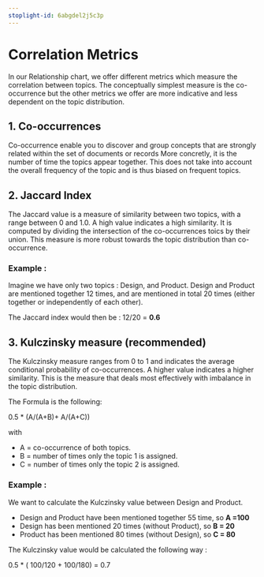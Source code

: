 ```yaml
---
stoplight-id: 6abgdel2j5c3p
---
```


# Correlation Metrics

In our Relationship chart, we offer different metrics which measure the correlation between topics. The conceptually simplest measure is the co-occurrence but the other metrics we offer are more indicative and less dependent on the topic distribution.

## 1. Co-occurrences
Co-occurrence enable you to discover and group concepts that are strongly related within the set of documents or records
More concretly, it is the number of time the topics appear together. This does not take into account the overall frequency of the topic and is thus biased on frequent topics.

## 2. Jaccard Index

The Jaccard value is a measure of similarity between two topics, with a range between 0 and 1.0. A high value indicates a high similarity.
It is computed by dividing the intersection of the co-occurrences toics by their union.
This measure is more robust towards the topic distribution than co-occurrence.

### **Example :**

Imagine we have only two topics : Design, and Product.
Design and Product are mentioned together 12 times, and are mentioned in total 20 times (either together or independently of each other).

The Jaccard index would then be : 12/20 = **0.6**


## 3. Kulczinsky measure (recommended)

The Kulczinsky measure ranges from 0 to 1 and indicates the average conditional probability of co-occurrences. A higher value indicates a higher similarity. This is the measure that deals most effectively with imbalance in the topic distribution.

The Formula is the following:

  0.5 * (A/(A+B)+ A/(A+C))


 with
 
- A = co-occurrence of both topics.
- B = number of times only the topic 1 is assigned. 
- C = number of times only the topic 2 is assigned.  

### **Example :**

We want to calculate the Kulczinsky value between Design and Product. 

- Design and Product have been mentioned together 55 time, so **A =100**
- Design has been mentioned 20 times (without Product), so **B = 20**
- Product has been mentioned 80 times (without Design), so  **C = 80**

The Kulczinsky value would be calculated the following way :

0.5 * ( 100/120 + 100/180) = 0.7